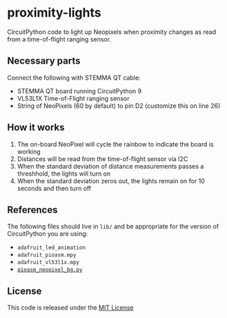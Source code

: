 # proximity-lights

CircuitPython code to light up Neopixels when proximity changes as read from a time-of-flight ranging sensor.

## Necessary parts

Connect the following with STEMMA QT cable:

- STEMMA QT board running CircuitPython 9
- VL53L1X Time-of-Flight ranging sensor
- String of NeoPixels (60 by default) to pin D2 (customize this on line 26)

## How it works

1. The on-board NeoPixel will cycle the rainbow to indicate the board is working
2. Distances will be read from the time-of-flight sensor via I2C
3. When the standard deviation of distance measurements passes a threshhold, the lights will turn on
4. When the standard deviation zeros out, the lights remain on for 10 seconds and then turn off

## References

The following files should live in `lib/` and be appropriate for the version of CircuitPython you are using:

- `adafruit_led_animation`
- `adafruit_pioasm.mpy`
- `adafruit_vl53l1x.mpy`
- [`pioasm_neopixel_bg.py`](https://learn.adafruit.com/intro-to-rp2040-pio-with-circuitpython/advanced-using-pio-to-drive-neopixels-in-the-background)

## License

This code is released under the [MIT License](https://github.com/k7hpn/proximity-lights/blob/main/LICENSE)
